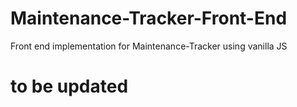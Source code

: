 # Maintenance-Tracker-Front-End
Front end implementation for Maintenance-Tracker using vanilla JS

# to be updated
